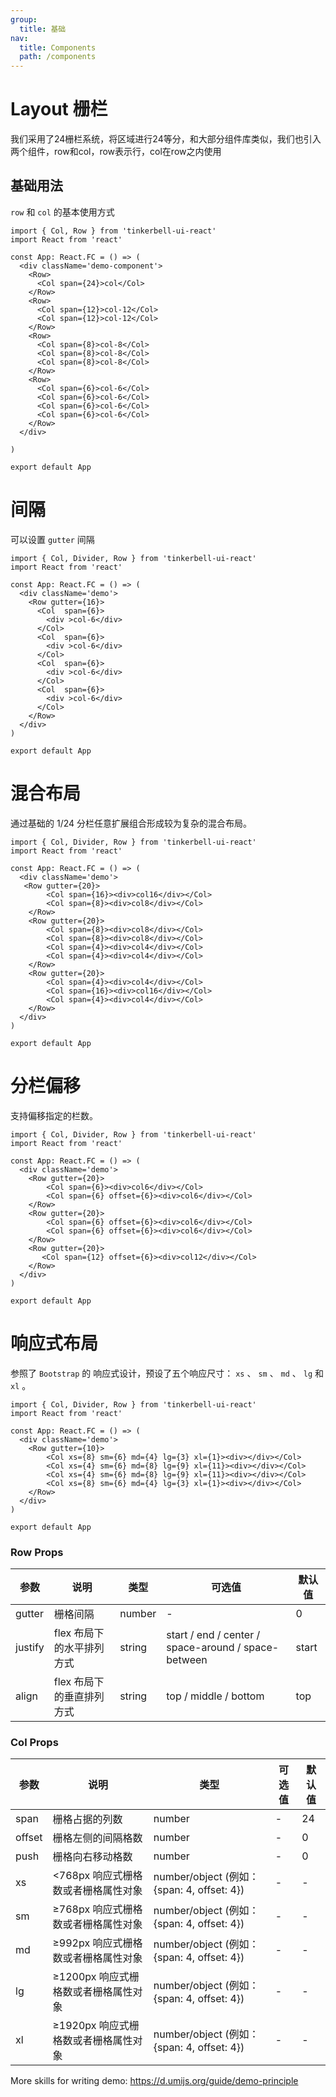 ```yaml
---
group:
  title: 基础
nav:
  title: Components
  path: /components
---
```


# Layout 栅栏

我们采用了24栅栏系统，将区域进行24等分，和大部分组件库类似，我们也引入两个组件，row和col，row表示行，col在row之内使用

## 基础用法

`row` 和 `col` 的基本使用方式

```tsx
import { Col, Row } from 'tinkerbell-ui-react'
import React from 'react'

const App: React.FC = () => (
  <div className='demo-component'>
    <Row>
      <Col span={24}>col</Col>
    </Row>
    <Row>
      <Col span={12}>col-12</Col>
      <Col span={12}>col-12</Col>
    </Row>
    <Row>
      <Col span={8}>col-8</Col>
      <Col span={8}>col-8</Col>
      <Col span={8}>col-8</Col>
    </Row>
    <Row>
      <Col span={6}>col-6</Col>
      <Col span={6}>col-6</Col>
      <Col span={6}>col-6</Col>
      <Col span={6}>col-6</Col>
    </Row>
  </div>

)

export default App
```

# 间隔

可以设置 `gutter` 间隔

```tsx
import { Col, Divider, Row } from 'tinkerbell-ui-react'
import React from 'react'

const App: React.FC = () => (
  <div className='demo'>
    <Row gutter={16}>
      <Col  span={6}>
        <div >col-6</div>
      </Col>
      <Col  span={6}>
        <div >col-6</div>
      </Col>
      <Col  span={6}>
        <div >col-6</div>
      </Col>
      <Col  span={6}>
        <div >col-6</div>
      </Col>
    </Row>
  </div>
)

export default App
```

# 混合布局

通过基础的 1/24 分栏任意扩展组合形成较为复杂的混合布局。

```tsx
import { Col, Divider, Row } from 'tinkerbell-ui-react'
import React from 'react'

const App: React.FC = () => (
  <div className='demo'>
   <Row gutter={20}>
        <Col span={16}><div>col16</div></Col>
        <Col span={8}><div>col8</div></Col>
    </Row>
    <Row gutter={20}>
        <Col span={8}><div>col8</div></Col>
        <Col span={8}><div>col8</div></Col>
        <Col span={4}><div>col4</div></Col>
        <Col span={4}><div>col4</div></Col>
    </Row>
    <Row gutter={20}>
        <Col span={4}><div>col4</div></Col>
        <Col span={16}><div>col16</div></Col>
        <Col span={4}><div>col4</div></Col>
    </Row>
  </div>
)

export default App
```

# 分栏偏移

支持偏移指定的栏数。

```tsx
import { Col, Divider, Row } from 'tinkerbell-ui-react'
import React from 'react'

const App: React.FC = () => (
  <div className='demo'>
    <Row gutter={20}>
        <Col span={6}><div>col6</div></Col>
        <Col span={6} offset={6}><div>col6</div></Col>
    </Row>
    <Row gutter={20}>
        <Col span={6} offset={6}><div>col6</div></Col>
        <Col span={6} offset={6}><div>col6</div></Col>
    </Row>
    <Row gutter={20}>
       <Col span={12} offset={6}><div>col12</div></Col>
    </Row>
  </div>
)

export default App
```

# 响应式布局

参照了 `Bootstrap` 的 响应式设计，预设了五个响应尺寸： `xs` 、 `sm` 、 `md` 、 `lg` 和 `xl` 。

```tsx
import { Col, Divider, Row } from 'tinkerbell-ui-react'
import React from 'react'

const App: React.FC = () => (
  <div className='demo'>
    <Row gutter={10}>
        <Col xs={8} sm={6} md={4} lg={3} xl={1}><div></div></Col>
        <Col xs={4} sm={6} md={8} lg={9} xl={11}><div></div></Col>
        <Col xs={4} sm={6} md={8} lg={9} xl={11}><div></div></Col>
        <Col xs={8} sm={6} md={4} lg={3} xl={1}><div></div></Col>
    </Row>
  </div>
)

export default App
```

### Row Props

| 参数 | 说明 | 类型 | 可选值 | 默认值 |
| --- | --- | --- | --- | --- |
| gutter | 栅格间隔 | number | - | 0 |
| justify | flex 布局下的水平排列方式 | string | start / end / center / space-around / space-between | start |
| align | flex 布局下的垂直排列方式 | string | top / middle / bottom | top |

### Col Props

| 参数 | 说明 | 类型 | 可选值 | 默认值 |
| --- | --- | --- | --- | --- |
| span | 栅格占据的列数 | number | - | 24 |
| offset | 栅格左侧的间隔格数 | number | - | 0 |
| push | 栅格向右移动格数 | number | - | 0 |
| xs | <768px 响应式栅格数或者栅格属性对象 | number/object (例如： {span: 4, offset: 4}) | - | - |
| sm | ≥768px 响应式栅格数或者栅格属性对象 | number/object (例如： {span: 4, offset: 4}) | - | - |
| md | ≥992px 响应式栅格数或者栅格属性对象 | number/object (例如： {span: 4, offset: 4}) | - | - |
| lg | ≥1200px 响应式栅格数或者栅格属性对象 | number/object (例如： {span: 4, offset: 4}) | - | - |
| xl | ≥1920px 响应式栅格数或者栅格属性对象 | number/object (例如： {span: 4, offset: 4}) | - | - |

More skills for writing demo: https://d.umijs.org/guide/demo-principle

